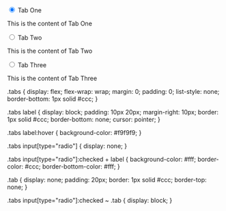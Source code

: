 <div class="tabs">
  <input type="radio" id="tab1" name="tabs" checked>
  <label for="tab1">Tab One</label>
  <div class="tab">
    <p>This is the content of Tab One</p>
  </div>

  <input type="radio" id="tab2" name="tabs">
  <label for="tab2">Tab Two</label>
  <div class="tab">
    <p>This is the content of Tab Two</p>
  </div>

  <input type="radio" id="tab3" name="tabs">
  <label for="tab3">Tab Three</label>
  <div class="tab">
    <p>This is the content of Tab Three</p>
  </div>
</div>

.tabs {
  display: flex;
  flex-wrap: wrap;
  margin: 0;
  padding: 0;
  list-style: none;
  border-bottom: 1px solid #ccc;
}

.tabs label {
  display: block;
  padding: 10px 20px;
  margin-right: 10px;
  border: 1px solid #ccc;
  border-bottom: none;
  cursor: pointer;
}

.tabs label:hover {
  background-color: #f9f9f9;
}

.tabs input[type="radio"] {
  display: none;
}

.tabs input[type="radio"]:checked + label {
  background-color: #fff;
  border-color: #ccc;
  border-bottom-color: #fff;
}

.tab {
  display: none;
  padding: 20px;
  border: 1px solid #ccc;
  border-top: none;
}

.tabs input[type="radio"]:checked ~ .tab {
  display: block;
}
